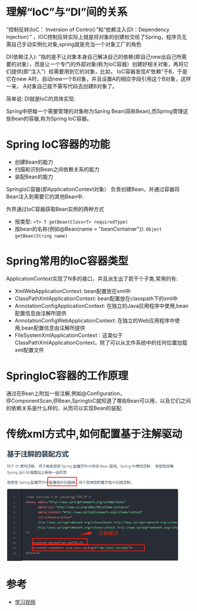 # 理解“IoC”与“DI”间的关系

“控制反转(IoC： Inversion of Control）”和“依赖注入(DI：Dependency Injection）” ，IOC控制反转实际上就是将对象的创建权交给了Spring，程序员无需自己手动实例化对象,spring就是充当一个对象工厂的角色

DI(依赖注入): ”指的是不让对象本身自己解决自己的依赖(即自己new出自己所需要的对象），而是让一个专门的外部对象(称为IoC容器）创建好相关对象，再将它们提供(即“注入”）给需要用到它的对象，比如， IoC容器发现A“依赖”于B，于是它在new A时，自动new一个B对象，并且设置A的相应字段引用这个B对象，这样一来， A对象自己就不需写代码去创建B对象了。

简单说: DI就是IoC的具体实现.

Spring中把每一个需要管理的对象称为Spring Bean(简称Bean),而Spring管理这些Bean的容器,称为Spring IoC容器。

# Spring IoC容器的功能

- 创建Bean的能力
- 扫描和识别Bean之间依赖关系的能力
- 装配Bean的能力

SpringIoC容器(即ApplicationContext对象） 负责创建Bean，并通过容器将Bean注入到需要它的其他Bean中.

外界通过IoC容器获取Bean实例的两种方式

- 按类型: `<T> T getBean(Class<T> requiredType)`
- 按bean的名称(例如@Bean(name = "beanContainer")): `Object getBean(String name)`

# Spring常用的IoC容器类型

ApplicationContext实现了N多的接口，并且派生出了若干个子类,常用的有:

- XmlWebApplicationContext: bean配置放在xml中
- ClassPathXmlApplicationContext: bean配置放在classpath下的xml中    
- AnnotationConfigApplicationContext: 在独立的Java应用程序中使用,bean配置信息由注解所提供
- AnnotationConfigWebApplicationContext: 在独立的Web应用程序中使用,bean配置信息由注解所提供
- FileSystemXmlApplicationContext：这类似于ClassPathXmlApplicationContext，除了可以从文件系统中的任何位置加载xml配置文件

# SpringIoC容器的工作原理

通过在Bean上附加一些注解,例如@Configuration，@ComponentScan,@Bean,SpringIoC就知道了哪些Bean可以用，以及它们之间的依赖关系是什么样的，从而可以实现Bean的装配.

# 传统xml方式中,如何配置基于注解驱动 

![](../pics/基于注解的装配方式.png)

# 参考

- [学习视频](https://www.bilibili.com/video/av69399635?p=2)
